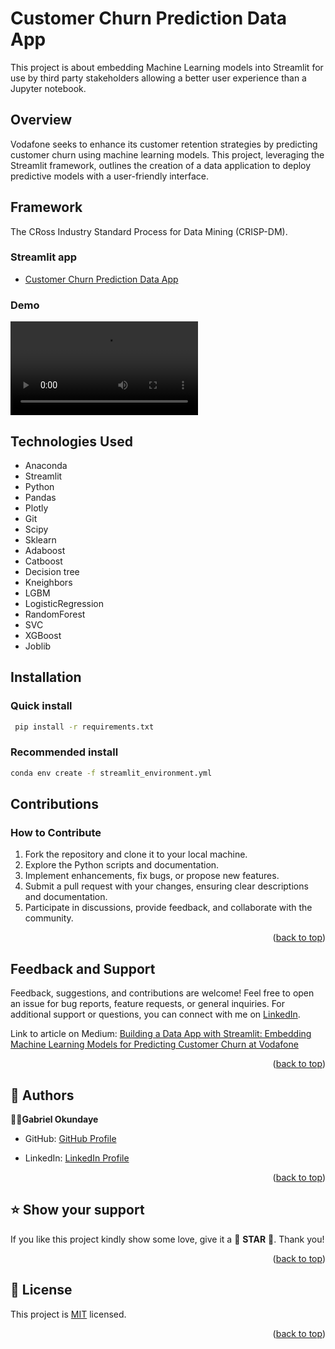 <a name="readme-top"></a>

# Customer Churn Prediction Data App

This project is about embedding Machine Learning models into Streamlit for use by third party stakeholders allowing a better user experience than a Jupyter notebook.

## Overview

Vodafone seeks to enhance its customer retention strategies by predicting customer churn using machine learning models. This project, leveraging the Streamlit framework, outlines the creation of a data application to deploy predictive models with a user-friendly interface.

## Framework

The CRoss Industry Standard Process for Data Mining (CRISP-DM).

### Streamlit app

- [Customer Churn Prediction Data App](https://vodafone.gabcares.xyz/)

### Demo

![Demo video](/assets/customer_churn_prediction_demo.mp4)

## Technologies Used

- Anaconda
- Streamlit
- Python
- Pandas
- Plotly
- Git
- Scipy
- Sklearn
- Adaboost
- Catboost
- Decision tree
- Kneighbors
- LGBM
- LogisticRegression
- RandomForest
- SVC
- XGBoost
- Joblib

## Installation

### Quick install

```bash
 pip install -r requirements.txt
```

### Recommended install

```bash
conda env create -f streamlit_environment.yml
```

## Contributions

### How to Contribute

1. Fork the repository and clone it to your local machine.
2. Explore the Python scripts and documentation.
3. Implement enhancements, fix bugs, or propose new features.
4. Submit a pull request with your changes, ensuring clear descriptions and documentation.
5. Participate in discussions, provide feedback, and collaborate with the community.

<p align="right">(<a href="#readme-top">back to top</a>)</p>

## Feedback and Support

Feedback, suggestions, and contributions are welcome! Feel free to open an issue for bug reports, feature requests, or general inquiries. For additional support or questions, you can connect with me on [LinkedIn](https://www.linkedin.com/in/dr-gabriel-okundaye).

Link to article on Medium: [Building a Data App with Streamlit: Embedding Machine Learning Models for Predicting Customer Churn at Vodafone](https://medium.com/@gabriel007okuns/building-a-data-app-with-streamlit-embedding-machine-learning-models-for-predicting-customer-churn-e2ec789d5cc2)

<p align="right">(<a href="#readme-top">back to top</a>)</p>

## 👥 Authors <a name="authors"></a>

🕺🏻**Gabriel Okundaye**

- GitHub: [GitHub Profile](https://github.com/D0nG4667)

- LinkedIn: [LinkedIn Profile](https://www.linkedin.com/in/dr-gabriel-okundaye)

<p align="right">(<a href="#readme-top">back to top</a>)</p>

## ⭐️ Show your support <a name="support"></a>

If you like this project kindly show some love, give it a 🌟 **STAR** 🌟. Thank you!

<p align="right">(<a href="#readme-top">back to top</a>)</p>

## 📝 License <a name="license"></a>

This project is [MIT](/LICENSE) licensed.

<p align="right">(<a href="#readme-top">back to top</a>)</p>
